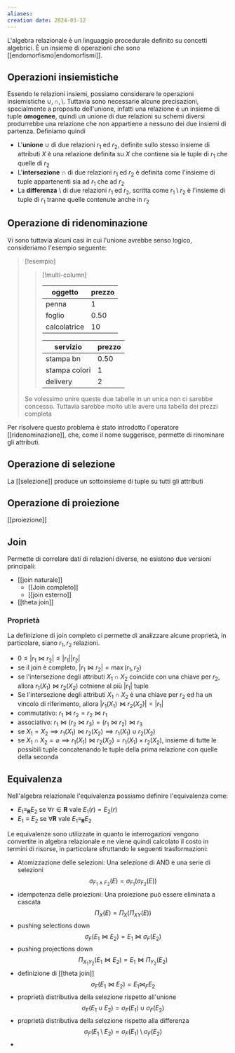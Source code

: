 ```yaml
---
aliases: 
creation date: 2024-03-12
---
```


L'algebra relazionale è un linguaggio procedurale definito su concetti algebrici. È un insieme di operazioni che sono [[endomorfismo|endomorfismi]].


 ## Operazioni insiemistiche
 Essendo le relazioni insiemi, possiamo considerare le operazioni insiemistiche $\cup, \cap, \setminus$. Tuttavia sono necessarie alcune precisazioni, specialmente a proposito dell'unione, infatti una relazione è un insieme di tuple **omogenee**, quindi un unione di due relazioni su schemi diversi produrrebbe una relazione che non appartiene a nessuno dei due insiemi di partenza.
Definiamo quindi
- L'**unione** $\cup$ di due relazioni $r_{1}$ ed $r_{2}$, definite sullo stesso insieme di attributi $X$ è una relazione definita su $X$ che contiene sia le tuple di $r_{1}$ che quelle di $r_{2}$
- L'**intersezione** $\cap$ di due relazioni $r_{1}$ ed $r_{2}$ è definita come l'insieme di tuple appartenenti sia ad $r_{1}$ che ad $r_{2}$
- La **differenza** $\setminus$ di due relazioni $r_{1}$ ed $r_{2}$, scritta come $r_{1} \setminus r_{2}$ è l'insieme di tuple di $r_{1}$ tranne quelle contenute anche in $r_{2}$


## Operazione di ridenominazione
Vi sono tuttavia alcuni casi in cui l'unione avrebbe senso logico, consideriamo l'esempio seguente:

>[!esempio]
>> [!multi-column]
>>  
>> | oggetto      | prezzo |
>> | ------------ | ------ |
>> | penna        | 1      |
>> | foglio       | 0.50   |
>> | calcolatrice | 10       |
>> 
>> | servizio      | prezzo |
>> | ------------- | ------ |
>> | stampa bn     | 0.50   |
>> | stampa colori | 1      |
>> | delivery      | 2       |
>
>Se volessimo unire queste due tabelle in un unica non ci sarebbe concesso. Tuttavia sarebbe molto utile avere una tabella dei prezzi completa


Per risolvere questo problema è stato introdotto l'operatore [[ridenominazione]], che, come il nome suggerisce, permette di rinominare gli attributi.

## Operazione di selezione
La [[selezione]] produce un sottoinsieme di tuple su tutti gli attributi


## Operazione di proiezione
[[proiezione]]


## Join
Permette di correlare dati di relazioni diverse, ne esistono due versioni principali:

- [[join naturale]]
	- [[Join completo]]
	- [[join esterno]]
- [[theta join]]

### Proprietà
La definizione di join completo ci permette di analizzare alcune proprietà, in particolare, siano $r_{1}, r_{2}$ relazioni.
- $0 \leq |r_{1} \bowtie r_{2}| \leq |r_{1}|  |r_{2}|$
- se il join è completo, $|r_{1} \bowtie r_{2}| = \max(r_{1},r_{2})$
- se l'intersezione degli attributi $X_{1} \cap X_{2}$ coincide con una chiave per $r_{2}$, allora $r_{1}(X_{1}) \bowtie r_{2}(X_{2})$ cotniene al più $|r_{1}|$ tuple
- Se l'intersezione degli attributi $X_{1} \cap X_{2}$ è una chiave per $r_{2}$ ed ha un vincolo di riferimento, allora $|r_{1}(X_{1}) \bowtie r_{2}(X_{2})| = |r_{1}|$
- commutativo: $r_{1} \bowtie r_{2} = r_{2} \bowtie r_{1}$
- associativo: $r_{1} \bowtie (r_{2} \bowtie r_{3}) = (r_{1} \bowtie r_{2}) \bowtie r_{3}$
- se $X_{1} = X_{2} \implies r_{1}(X_{1}) \bowtie r_{2}(X_{2}) \implies r_{1}(X_{1}) \cup r_{2}(X_{2})$
- se $X_{1} \cap X_{2} = \varnothing \implies r_{1}(X_{1}) \bowtie r_{2}(X_{2}) = r_{1}(X_{1}) \times r_{2}(X_{2})$, insieme di tutte le possibili tuple concatenando le tuple della prima relazione con quelle della seconda 

## Equivalenza
Nell'algebra relazionale l'equivalenza possiamo definire l'equivalenza come:
- $E_{1} \equiv_{\mathbf{R}} E_{2}$ se $\forall r \in \mathbf{R}$ vale $E_{1}(r) = E_{2}(r)$
- $E_{1} \equiv E_{2}$ se $\forall \mathbf{R}$ vale $E_{1} \equiv_{\mathbf{R}} E_{2}$

Le equivalenze sono utilizzate in quanto le interrogazioni vengono convertite in algebra relazionale e ne viene quindi calcolato il costo in termini di risorse, in particolare sfruttando le seguenti trasformazioni:
- Atomizzazione delle selezioni: Una selezione di AND è una serie di selezioni
  $$ \sigma_{F_{1} \land F_{2}}(E) = \sigma_{F_{1}}(\sigma_{F_{2}}(E)) $$
- idempotenza delle proiezioni: Una proiezione può essere eliminata a cascata
  $$ \Pi_{X}(E) = \Pi_{X}(\Pi_{XY}(E)) $$
- pushing selections down
  $$ \sigma_{F}(E_{1} \bowtie E_{2}) = E_{1} \bowtie \sigma_{F}(E_{2}) $$
- pushing projections down
  $$ \Pi_{X_{1}Y_{2}}(E_{1} \bowtie E_{2}) = E_{1} \bowtie \Pi_{Y_{2}}(E_{2}) $$
- definizione di [[theta join]]
  $$ \sigma_{F}(E_{1} \bowtie E_{2}) = E_{1} \bowtie_{F}E_{2} $$
- proprietà distributiva della selezione rispetto all'unione
  $$ \sigma _{F}(E_{1} \cup E_{2}) = \sigma_{F}(E_{1}) \cup \sigma_{F}(E_{2}) $$
- proprietà distributiva della selezione rispetto alla differenza
  $$ \sigma_{F}(E_{1} \setminus E_{2}) = \sigma_{F}(E_{1}) \setminus \sigma_{F}(E_{2}) $$
- 